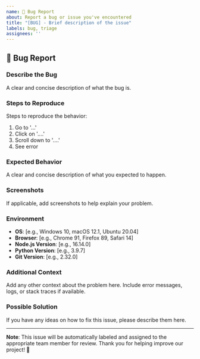 ```yaml
---
name: 🐛 Bug Report
about: Report a bug or issue you've encountered
title: "[BUG] - Brief description of the issue"
labels: bug, triage
assignees: ''
---
```


## 🐛 Bug Report

### Describe the Bug
A clear and concise description of what the bug is.

### Steps to Reproduce
Steps to reproduce the behavior:
1. Go to '...'
2. Click on '....'
3. Scroll down to '....'
4. See error

### Expected Behavior
A clear and concise description of what you expected to happen.

### Screenshots
If applicable, add screenshots to help explain your problem.

### Environment
- **OS**: [e.g., Windows 10, macOS 12.1, Ubuntu 20.04]
- **Browser**: [e.g., Chrome 91, Firefox 89, Safari 14]
- **Node.js Version**: [e.g., 16.14.0]
- **Python Version**: [e.g., 3.9.7]
- **Git Version**: [e.g., 2.32.0]

### Additional Context
Add any other context about the problem here. Include error messages, logs, or stack traces if available.

### Possible Solution
If you have any ideas on how to fix this issue, please describe them here.

---

**Note**: This issue will be automatically labeled and assigned to the appropriate team member for review. Thank you for helping improve our project! 🚀
